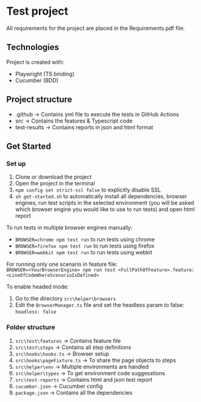 # Test project
All requirements for the project are placed in the Requirements.pdf file.

## Technologies
Project is created with:
* Playwright (TS binding)
* Cucumber (BDD)

## Project structure
* .github -> Contains yml file to execute the tests in GitHub Actions
* src -> Contains the features & Typescript code
* test-results -> Contains reports in json and html format

## Get Started
### Set up
1. Clone or download the project
2. Open the project in the terminal
3. `npm config set strict-ssl false` to explicitly disable SSL
4. `sh get-started.sh` to automatically install all dependencies, browser engines, run test scripts in the selected environment (you will be asked which browser engine you would like to use to run tests) and open html report
    
To run tests in multiple browser engines manually:
* `BROWSER=chrome npm test run` to run tests using chrome
* `BROWSER=firefox npm test run` to run tests using firefox
* `BROWSER=webkit npm test run` to run tests using webkit  
  
For running only one scenario in feature file:  
`BROWSER=<YourBrowserEngine> npm run test <FullPathOfFeature>.feature:<LineOfCodeWhereScenarioIsDefined>`  
  
To enable headed mode:  
1. Go to the directory `src\helper\browsers`
2. Edit the `BrowserManager.ts` file and set the headless param to false: `headless: false`  

### Folder structure
1. `src\test\features` -> Contains feature file
2. `src\test\steps` -> Contains all step definitions
3. `src\hooks\hooks.ts` -> Browser setup
4. `src\hooks\pageFixture.ts` -> To share the page objects to steps
5. `src\helper\env` -> Multiple environments are handled
6. `src\helper\types` -> To get environment code suggesstions
7. `src\test-reports` -> Contains html and json test report
8. `cucumber.json` -> Cucumber config
9. `package.json` -> Contains all the dependencies
